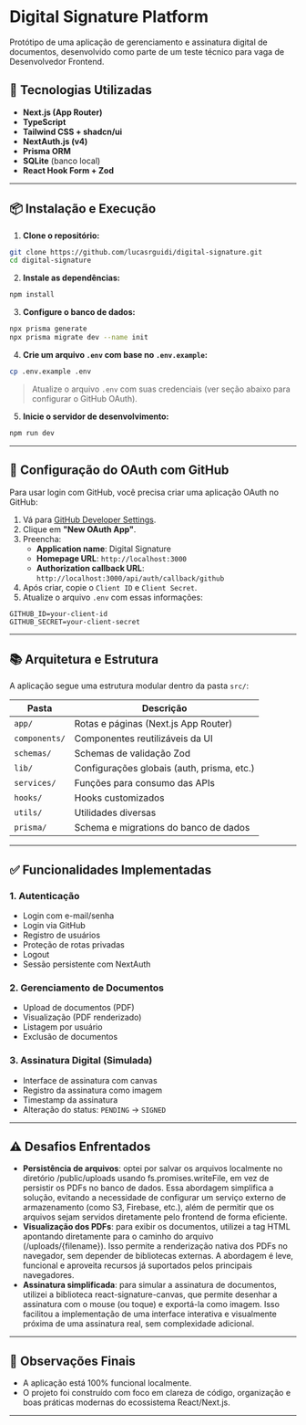 # Digital Signature Platform

Protótipo de uma aplicação de gerenciamento e assinatura digital de documentos, desenvolvido como parte de um teste técnico para vaga de Desenvolvedor Frontend.

## 🚀 Tecnologias Utilizadas

- **Next.js (App Router)**
- **TypeScript**
- **Tailwind CSS + shadcn/ui**
- **NextAuth.js (v4)**
- **Prisma ORM**
- **SQLite** (banco local)
- **React Hook Form + Zod**

---

## 📦 Instalação e Execução

1. **Clone o repositório:**

```bash
git clone https://github.com/lucasrguidi/digital-signature.git
cd digital-signature
```

2. **Instale as dependências:**

```bash
npm install
```

3. **Configure o banco de dados:**

```bash
npx prisma generate
npx prisma migrate dev --name init
```

4. **Crie um arquivo `.env` com base no `.env.example`:**

```bash
cp .env.example .env
```

> Atualize o arquivo `.env` com suas credenciais (ver seção abaixo para configurar o GitHub OAuth).

5. **Inicie o servidor de desenvolvimento:**

```bash
npm run dev
```

---

## 🔐 Configuração do OAuth com GitHub

Para usar login com GitHub, você precisa criar uma aplicação OAuth no GitHub:

1. Vá para [GitHub Developer Settings](https://github.com/settings/developers).
2. Clique em **"New OAuth App"**.
3. Preencha:
   - **Application name**: Digital Signature
   - **Homepage URL**: `http://localhost:3000`
   - **Authorization callback URL**: `http://localhost:3000/api/auth/callback/github`
4. Após criar, copie o `Client ID` e `Client Secret`.
5. Atualize o arquivo `.env` com essas informações:

```
GITHUB_ID=your-client-id
GITHUB_SECRET=your-client-secret
```

---

## 📚 Arquitetura e Estrutura

A aplicação segue uma estrutura modular dentro da pasta `src/`:

| Pasta         | Descrição                                  |
| ------------- | ------------------------------------------ |
| `app/`        | Rotas e páginas (Next.js App Router)       |
| `components/` | Componentes reutilizáveis da UI            |
| `schemas/`    | Schemas de validação Zod                   |
| `lib/`        | Configurações globais (auth, prisma, etc.) |
| `services/`   | Funções para consumo das APIs              |
| `hooks/`      | Hooks customizados                         |
| `utils/`      | Utilidades diversas                        |
| `prisma/`     | Schema e migrations do banco de dados      |

---

## ✅ Funcionalidades Implementadas

### 1. **Autenticação**

- Login com e-mail/senha
- Login via GitHub
- Registro de usuários
- Proteção de rotas privadas
- Logout
- Sessão persistente com NextAuth

### 2. **Gerenciamento de Documentos**

- Upload de documentos (PDF)
- Visualização (PDF renderizado)
- Listagem por usuário
- Exclusão de documentos

### 3. **Assinatura Digital (Simulada)**

- Interface de assinatura com canvas
- Registro da assinatura como imagem
- Timestamp da assinatura
- Alteração do status: `PENDING` → `SIGNED`

---

## ⚠️ Desafios Enfrentados

- **Persistência de arquivos**: optei por salvar os arquivos localmente no diretório /public/uploads usando fs.promises.writeFile, em vez de persistir os PDFs no banco de dados. Essa abordagem simplifica a solução, evitando a necessidade de configurar um serviço externo de armazenamento (como S3, Firebase, etc.), além de permitir que os arquivos sejam servidos diretamente pelo frontend de forma eficiente.
- **Visualização dos PDFs**: para exibir os documentos, utilizei a tag HTML <embed> apontando diretamente para o caminho do arquivo (/uploads/{filename}). Isso permite a renderização nativa dos PDFs no navegador, sem depender de bibliotecas externas. A abordagem é leve, funcional e aproveita recursos já suportados pelos principais navegadores.
- **Assinatura simplificada**: para simular a assinatura de documentos, utilizei a biblioteca react-signature-canvas, que permite desenhar a assinatura com o mouse (ou toque) e exportá-la como imagem. Isso facilitou a implementação de uma interface interativa e visualmente próxima de uma assinatura real, sem complexidade adicional.
---

## 📄 Observações Finais

- A aplicação está 100% funcional localmente.
- O projeto foi construído com foco em clareza de código, organização e boas práticas modernas do ecossistema React/Next.js.

---
